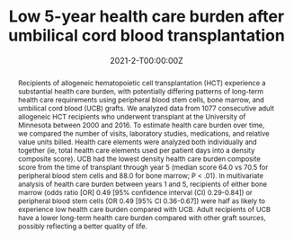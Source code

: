 ---
title: "Low 5-year health care burden after umbilical cord blood transplantation"

# Authors
# If you created a profile for a user (e.g. the default `admin` user), write the username (folder name) here 
# and it will be replaced with their full name and linked to their profile.
authors:
- admin
- Jesus Garcia Garcia, BS, Sonya Grillo, Qing Cao, MS, Claudio G Brunstein, MD PhD, Mukta Arora, MD, Margaret L. MacMillan, MD, John E. Wagner, MD, Daniel J. Weisdorf, MD, Shernan G. Holtan, MD

# Author notes (optional)
author_notes:
- "Equal contribution"
- "Equal contribution"

date: "2021-2-T00:00:00Z"
doi: "https://doi.org/10.1182/bloodadvances.2020003369"

# Schedule page publish date (NOT publication's date).
publishDate: "2021-2-T00:00:00Z"

# Publication type.
# Legend: 0 = Uncategorized; 1 = Conference paper; 2 = Journal article;
# 3 = Preprint / Working Paper; 4 = Report; 5 = Book; 6 = Book section;
# 7 = Thesis; 8 = Patent
publication_types: ["2"]

# Publication name and optional abbreviated publication name.
publication: In *Blood Advances*
publication_short: In *Blood Advances*

abstract: Recipients of allogeneic hematopoietic cell transplantation (HCT) experience a substantial health care burden, with potentially differing patterns of long-term health care requirements using peripheral blood stem cells, bone marrow, and umbilical cord blood (UCB) grafts. We analyzed data from 1077 consecutive adult allogeneic HCT recipients who underwent transplant at the University of Minnesota between 2000 and 2016. To estimate health care burden over time, we compared the number of visits, laboratory studies, medications, and relative value units billed. Health care elements were analyzed both individually and together (ie, total health care elements used per patient days into a density composite score). UCB had the lowest density health care burden composite score from the time of transplant through year 5 (median score 64.0 vs 70.5 for peripheral blood stem cells and 88.0 for bone marrow; P < .01). In multivariate analysis of health care burden between years 1 and 5, recipients of either bone marrow (odds ratio [OR] 0.49 [95% confidence interval (CI) 0.29-0.84]) or peripheral blood stem cells (OR 0.49 [95% CI 0.36-0.67]) were half as likely to experience low health care burden compared with UCB. Adult recipients of UCB have a lower long-term health care burden compared with other graft sources, possibly reflecting a better quality of life.

# Summary. An optional shortened abstract.
summary: Recipients of allogeneic hematopoietic stem cell transplantation experience a significant short-term and long-term healthcare burden with differing general patterns of late effects between graft sources.

tags: []

# Display this page in the Featured widget?
featured: true

# Custom links (uncomment lines below)
# links:
# - name: Custom Link
#   url: http://example.org

url_pdf: ''
url_code: ''
url_dataset: ''
url_poster: ''
url_project: ''
url_slides: ''
url_source: ''
url_video: ''

# Featured image
# To use, add image named `featured.jpg/png` to your page's folder. 
image:
  caption: 'Image credit: [**Unsplash**](https://unsplash.com/photos/pLCdAaMFLTE)'
  focal_point: ""
  preview_only: false

# Associated Projects (optional).
#   Associate this publication with one or more of your projects.
#   Simply enter your project's folder or file name without extension.
#   E.g. `internal-project` references `content/project/internal-project/index.md`.
#   Otherwise, set `projects: []`.
projects: []

# Slides (optional).
#   Associate this publication with Markdown slides.
#   Simply enter your slide deck's filename without extension.
#   E.g. `slides: "example"` references `content/slides/example/index.md`.
#   Otherwise, set `slides: ""`.
slides: ""

#{{% callout note %}}
#Click the *Cite* button above to demo the feature to enable visitors to import publication metadata into their reference #management software.
#{{% /callout %}}

#{{% callout note %}}
#Create your slides in Markdown - click the *Slides* button to check out the example.
#{{% /callout %}}

# Supplementary notes can be added here, including [code, math, and images](https://wowchemy.com/docs/writing-markdown-latex/).

# --- can be added above {{}} to add code.
---